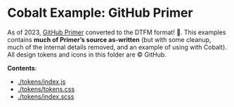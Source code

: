 # Cobalt Example: GitHub Primer

As of 2023, [GitHub Primer](https://primer.style/) converted to the DTFM format! 🎉. This examples contains **much of Primer’s source as-written** (but with some cleanup, much of the internal details removed, and an example of using with Cobalt). All design tokens and icons in this folder are © GitHub.

**Contents**:

- [./tokens/index.js](./tokens/index.js)
- [./tokens/tokens.css](./tokens/tokens.css)
- [./tokens/index.scss](./tokens/index.scss)
